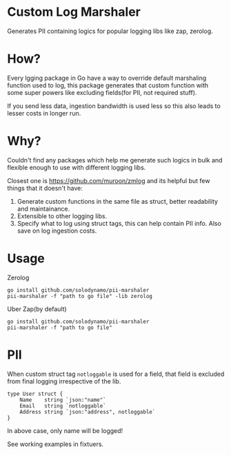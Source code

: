 # Custom Log Marshaler
Generates PII containing logics for popular logging libs like zap, zerolog.

# How?
Every lgging package in Go have a way to override default marshaling function used to log, this package generates that custom function with some super powers like excluding fields(for PII, not required stuff).

If you send less data, ingestion bandwidth is used less so this also leads to lesser costs in longer run.

# Why? 
Couldn't find any packages which help me generate such logics in bulk and flexible enough to use with different logging libs. 

Closest one is https://github.com/muroon/zmlog and its helpful but few things that it doesn't have:

1. Generate custom functions in the same file as struct, better readability and maintainance. 
2. Extensible to other logging libs.
3. Specify what to log using struct tags, this can help contain PII info. Also save on log ingestion costs.


# Usage

Zerolog

```
go install github.com/solodynamo/pii-marshaler
pii-marshaler -f "path to go file" -lib zerolog

```

Uber Zap(by default)

```
go install github.com/solodynamo/pii-marshaler
pii-marshaler -f "path to go file" 

```

# PII

When custom struct tag `notloggable` is used for a field, that field is excluded from final logging irrespective of the lib. 

```
type User struct {
	Name    string `json:"name"`
	Email   string `notloggable`
	Address string `json:"address", notloggable`
}
```

In above case, only name will be logged!

See working examples in fixtuers.